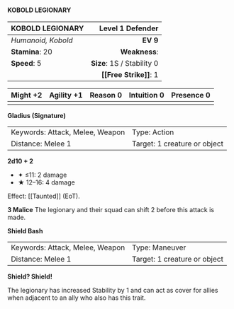 #### KOBOLD LEGIONARY

| KOBOLD LEGIONARY   |       **Level 1 Defender** |
| :----------------- | -------------------------: |
| *Humanoid, Kobold* |                   **EV 9** |
| **Stamina**: 20    |              **Weakness**: |
| **Speed**: 5       | **Size**: 1S / Stability 0 |
|                    |     **[[Free Strike]]**: 1 |

| **Might** +2 | **Agility** +1 | **Reason** 0 | **Intuition** 0 | **Presence** 0 |
| ------------ | -------------- | ------------ | --------------- | -------------- |
|              |                |              |                 |                |

**Gladius (Signature)**

|                                 |                              |
| :------------------------------ | :--------------------------- |
| Keywords: Attack, Melee, Weapon | Type: Action                 |
| Distance: Melee 1               | Target: 1 creature or object |

**2d10 + 2**

- ✦ ≤11: 2 damage
- ★ 12–16: 4 damage

Effect: [[Taunted]] (EoT).

**3 Malice**
The legionary and their squad can shift 2 before this attack is made.

**Shield Bash**

|                                 |                              |
| :------------------------------ | :--------------------------- |
| Keywords: Attack, Melee, Weapon | Type: Maneuver               |
| Distance: Melee 1               | Target: 1 creature or object |

**Shield? Shield!**

The legionary has increased Stability by 1 and can act as cover for allies when adjacent to an ally who also has this trait.
